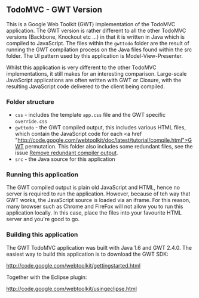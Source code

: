 ## TodoMVC - GWT Version

This is a Google Web Toolkit (GWT) implementation of the TodoMVC application. The GWT version
is rather different to all the other TodoMVC versions (Backbone, Knockout etc ...) in that it is
written in Java which is compiled to JavaScript. The files within the <code>gwttodo</code> folder are the result
of running the GWT compilation process on the Java files found within the src folder. The UI
pattern used by this application is Model-View-Presenter.

Whilst this application is very different to the other TodoMVC implementations, it still makes for 
an interesting comparison. Large-scale JavaScript applications are often written with GWT or Closure,
with the resulting JavaScript code delivered to the client being compiled. 

### Folder structure

- <code>css</code> - includes the template <code>app.css</code> file and the GWT specific <code>override.css</code>
- <code>gwttodo</code> - the GWT compiled output, this includes various HTML files, which contain the JavaScript
code for each <a href "http://code.google.com/webtoolkit/doc/latest/tutorial/compile.html">GWT permutation</a>. This
folder also includes some redundant files, see the issue <a href="https://github.com/ColinEberhardt/todomvc/issues/9">
Remove redundant compiler output</a>.
- <code>src</code> - the Java source for this application
 
### Running this application

The GWT compiled output is plain old JavaScript and HTML, hence no server is required to run the application. However,
because of teh way that GWT works, the JavaScript source is loaded via an iframe. For this reason, many browser
such as Chrome and FireFox will not allow you to run this application locally. In this case, place the files
into your favourite HTML server and you're good to go.

### Building this application

The GWT TodoMVC application was built with Java 1.6 and GWT 2.4.0. The easiest way to build this application
is to download the GWT SDK:

http://code.google.com/webtoolkit/gettingstarted.html

Together with the Eclipse plugin:

http://code.google.com/webtoolkit/usingeclipse.html

